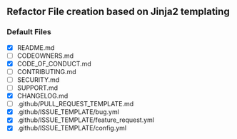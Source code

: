 ## Refactor File creation based on Jinja2 templating
### Default Files
- [X] README.md
- [ ] CODEOWNERS.md
- [X] CODE_OF_CONDUCT.md
- [ ] CONTRIBUTING.md
- [ ] SECURITY.md
- [ ] SUPPORT.md
- [X] CHANGELOG.md
- [ ] .github/PULL_REQUEST_TEMPLATE.md
- [X] .github/ISSUE_TEMPLATE/bug.yml
- [X] .github/ISSUE_TEMPLATE/feature_request.yml
- [X] .github/ISSUE_TEMPLATE/config.yml
